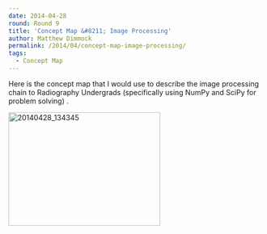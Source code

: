 ```yaml
---
date: 2014-04-28
round: Round 9
title: 'Concept Map &#8211; Image Processing'
author: Matthew Dimmock
permalink: /2014/04/concept-map-image-processing/
tags:
  - Concept Map
---
```

Here is the concept map that I would use to describe the image processing chain to Radiography Undergrads (specifically using NumPy and SciPy for problem solving) .

[<img class="alignnone size-medium wp-image-6806" alt="20140428_134345" src="http://files.software-carpentry.org/training-course/2014/04/20140428_134345-300x225.jpg" width="300" height="225" />][1]

&nbsp;

 [1]: http://files.software-carpentry.org/training-course/2014/04/20140428_134345.jpg
